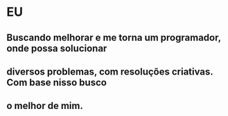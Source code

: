 
# EU

## Buscando melhorar e me torna um programador, onde possa solucionar
## diversos problemas, com resoluções criativas. Com base nisso busco
## o melhor de mim.